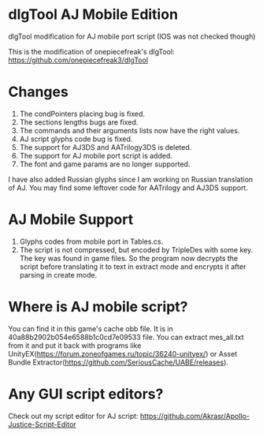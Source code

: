 # dlgTool AJ Mobile Edition
dlgTool modification for AJ mobile port script (IOS was not checked though)

This is the modification of onepiecefreak's dlgTool: https://github.com/onepiecefreak3/dlgTool

# Changes
1. The condPointers placing bug is fixed.
2. The sections lengths bugs are fixed.
3. The commands and their arguments lists now have the right values.
4. AJ script glyphs code bug is fixed.
5. The support for AJ3DS and AATrilogy3DS is deleted.
6. The support for AJ mobile port script is added.
7. The font and game params are no longer supported.

I have also added Russian glyphs since I am working on Russian translation of AJ.
You may find some leftover code for AATrilogy and AJ3DS support.

# AJ Mobile Support
1. Glyphs codes from mobile port in Tables.cs.
2. The script is not compressed, but encoded by TripleDes with some key. The key was found in game files. So the program now decrypts the script before translating it to text in extract mode and encrypts it after parsing in create mode.

# Where is AJ mobile script?
You can find it in this game's cache obb file. It is in 40a88b2902b054e6588b1c0cd7e09533 file.
You can extract mes_all.txt from it and put it back with programs like UnityEX(https://forum.zoneofgames.ru/topic/36240-unityex/) or Asset Bundle Extractor(https://github.com/SeriousCache/UABE/releases).

# Any GUI script editors?
Check out my script editor for AJ script: https://github.com/Akrasr/Apollo-Justice-Script-Editor
